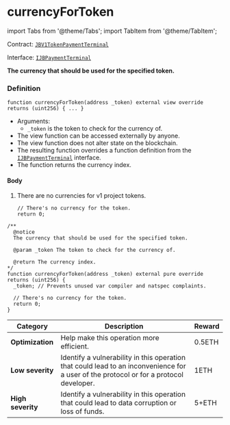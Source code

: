 # currencyForToken

import Tabs from '@theme/Tabs';
import TabItem from '@theme/TabItem';

Contract: [`JBV1TokenPaymentTerminal`](/docs/v4/deprecated/v2/contracts/or-payment-terminals/jbv1tokenpaymentterminal/README.md)​‌

Interface: [`IJBPaymentTerminal`](/docs/v4/deprecated/v2/interfaces/ijbpaymentterminal.md)

<Tabs>
<TabItem value="Step by step" label="Step by step">

**The currency that should be used for the specified token.**

### Definition

```
function currencyForToken(address _token) external view override returns (uint256) { ... }
```

* Arguments:
  * `_token` is the token to check for the currency of.
* The view function can be accessed externally by anyone.
* The view function does not alter state on the blockchain.
* The resulting function overrides a function definition from the [`IJBPaymentTerminal`](/docs/v4/deprecated/v2/interfaces/ijbpaymentterminal.md) interface.
* The function returns the currency index.

#### Body

1.  There are no currencies for v1 project tokens.

    ```
    // There's no currency for the token.
    return 0;
    ```

</TabItem>

<TabItem value="Code" label="Code">

```
/**
  @notice
  The currency that should be used for the specified token.

  @param _token The token to check for the currency of.

  @return The currency index.
*/
function currencyForToken(address _token) external pure override returns (uint256) {
  _token; // Prevents unused var compiler and natspec complaints.

  // There's no currency for the token.
  return 0;
}
```

</TabItem>

<TabItem value="Bug bounty" label="Bug bounty">

| Category          | Description                                                                                                                            | Reward |
| ----------------- | -------------------------------------------------------------------------------------------------------------------------------------- | ------ |
| **Optimization**  | Help make this operation more efficient.                                                                                               | 0.5ETH |
| **Low severity**  | Identify a vulnerability in this operation that could lead to an inconvenience for a user of the protocol or for a protocol developer. | 1ETH   |
| **High severity** | Identify a vulnerability in this operation that could lead to data corruption or loss of funds.                                        | 5+ETH  |

</TabItem>
</Tabs>
